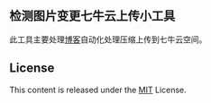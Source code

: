 ## 检测图片变更七牛云上传小工具

此工具主要处理[博客](https://blog.pfan123.com/)自动化处理压缩上传到七牛云空间。


## License

This content is released under the [MIT](http://opensource.org/licenses/MIT)  License.

